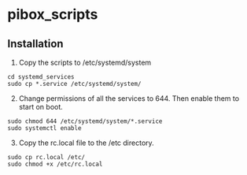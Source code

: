 # pibox_scripts

## Installation
1. Copy the scripts to /etc/systemd/system
```
cd systemd_services
sudo cp *.service /etc/systemd/system/
```
2. Change permissions of all the services to 644. Then enable them to start on boot.
```
sudo chmod 644 /etc/systemd/system/*.service
sudo systemctl enable 
```
3. Copy the rc.local file to the /etc directory.
```
sudo cp rc.local /etc/
sudo chmod +x /etc/rc.local
```
